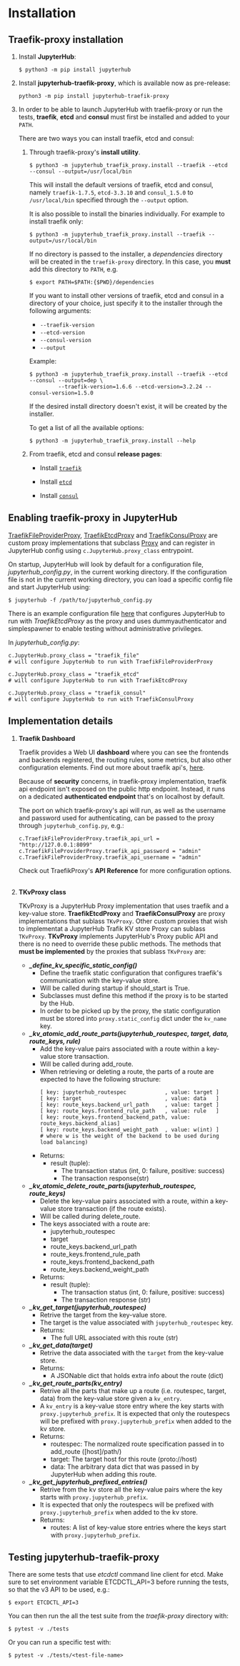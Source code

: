 # Installation


## Traefik-proxy installation

1. Install **JupyterHub**:
    ```
    $ python3 -m pip install jupyterhub
    ```

2. Install **jupyterhub-traefik-proxy**, which is available now as pre-release:

    ```
    python3 -m pip install jupyterhub-traefik-proxy
    ```

3. In order to be able to launch JupyterHub with traefik-proxy or run the tests, **traefik**, **etcd** and **consul** must first be installed and added to your `PATH`.

   There are two ways you can install traefik, etcd and consul:

   1. Through traefik-proxy's **install utility**.

      ```
      $ python3 -m jupyterhub_traefik_proxy.install --traefik --etcd --consul --output=/usr/local/bin
      ```

      This will install the default versions of traefik, etcd and consul, namely `traefik-1.7.5`, `etcd-3.3.10` and `consul_1.5.0` to `/usr/local/bin` specified through the `--output` option.

      It is also possible to install the binaries individually. For example to install traefik only:

      ```
      $ python3 -m jupyterhub_traefik_proxy.install --traefik --output=/usr/local/bin
      ```

      If no directory is passed to the installer, a *dependencies* directory will be created in the `traefik-proxy` directory. In this case, you **must** add this directory to `PATH`, e.g.

      ```
      $ export PATH=$PATH:{$PWD}/dependencies
      ```

      If you want to install other versions of traefik, etcd and consul in a directory of your choice, just specify it to the installer through the following arguments:
        * `--traefik-version`
        * `--etcd-version`
        * `--consul-version`
        * `--output`

      Example:

      ```
      $ python3 -m jupyterhub_traefik_proxy.install --traefik --etcd --consul --output=dep \
               --traefik-version=1.6.6 --etcd-version=3.2.24 --consul-version=1.5.0
      ```

      If the desired install directory doesn't exist, it will be created by the installer.

      To get a list of all the available options:

      ```
      $ python3 -m jupyterhub_traefik_proxy.install --help
      ```

    2. From traefik, etcd and consul **release pages**:
       * Install [`traefik`](https://traefik.io/#easy-to-install)

       * Install [`etcd`](https://github.com/etcd-io/etcd/releases)

       * Install [`consul`](https://github.com/hashicorp/consul/releases)

## Enabling traefik-proxy in JupyterHub


[TraefikFileProviderProxy](https://github.com/jupyterhub/traefik-proxy/blob/traefik-v2/jupyterhub_traefik_proxy/fileprovider.py), [TraefikEtcdProxy](https://github.com/jupyterhub/traefik-proxy/blob/traefik-v2/jupyterhub_traefik_proxy/etcd.py) and [TraefikConsulProxy](https://github.com/jupyterhub/traefik-proxy/blob/traefik-v2/jupyterhub_traefik_proxy/consul.py)  are custom proxy implementations that subclass [Proxy](https://github.com/jupyterhub/jupyterhub/blob/traefik-v2/jupyterhub/proxy.py) and can register in JupyterHub config using `c.JupyterHub.proxy_class` entrypoint.

On startup, JupyterHub will look by default for a configuration file, *jupyterhub_config.py*, in the current working directory. If the configuration file is not in the current working directory,
you can load a specific config file and start JupyterHub using:

```
$ jupyterhub -f /path/to/jupyterhub_config.py
```

There is an example configuration file [here](https://github.com/jupyterhub/traefik-proxy/blob/traefik-v2/examples/jupyterhub_config.py) that configures JupyterHub to run with *TraefikEtcdProxy* as the proxy and uses dummyauthenticator and simplespawner to enable testing without administrative privileges.

In *jupyterhub_config.py*:

```
c.JupyterHub.proxy_class = "traefik_file"
# will configure JupyterHub to run with TraefikFileProviderProxy
```

```
c.JupyterHub.proxy_class = "traefik_etcd"
# will configure JupyterHub to run with TraefikEtcdProxy

```

```
c.JupyterHub.proxy_class = "traefik_consul"
# will configure JupyterHub to run with TraefikConsulProxy

```

## Implementation details

1. **Traefik Dashboard**

    Traefik provides a Web UI **dashboard** where you can see the frontends and backends registered, the routing rules, some metrics, but also other configuration elements. Find out more about traefik api's, [here](https://docs.traefik.io/configuration/api/#security).

    Because of **security** concerns, in traefik-proxy implementation, traefik api endpoint isn't exposed on the public http endpoint. Instead, it runs on a dedicated **authenticated endpoint** that's on localhost by default.

    The port on which traefik-proxy's api will run, as well as the username and password used for authenticating, can be passed to the proxy through `jupyterhub_config.py`, e.g.:

    ```
    c.TraefikFileProviderProxy.traefik_api_url = "http://127.0.0.1:8099"
    c.TraefikFileProviderProxy.traefik_api_password = "admin"
    c.TraefikFileProviderProxy.traefik_api_username = "admin"
    ```
    Check out TraefikProxy's **API Reference** for more configuration options.
    <br/><br/>
2. **TKvProxy class**

    TKvProxy is a JupyterHub Proxy implementation that uses traefik and a key-value store.
    **TraefikEtcdProxy** and **TraefikConsulProxy** are proxy implementations that sublass `TKvProxy`.
    Other custom proxies that wish to implementat a JupyterHub Trafik KV store Proxy can sublass `TKvProxy`.
    **TKvProxy** implements JupyterHub's Proxy public API and there is no need to override these public methods.
    The methods that **must be implemented** by the proxies that sublass `TKvProxy` are:
      * ***_define_kv_specific_static_config()***
        * Define the traefik static configuration that configures
          traefik's communication with the key-value store.
        * Will be called during startup if should_start is True.
        * Subclasses must define this method if the proxy is to be started by the Hub.
        * In order to be picked up by the proxy, the static configuration
          must be stored into `proxy.static_config` dict under the `kv_name` key.
      * ***_kv_atomic_add_route_parts(jupyterhub_routespec, target, data, route_keys, rule)***
        * Add the key-value pairs associated with a route within a key-value store transaction.
        * Will be called during add_route.
        * When retrieving or deleting a route, the parts of a route are expected to have the following structure:
          ```
          [ key: jupyterhub_routespec            , value: target ]
          [ key: target                          , value: data   ]
          [ key: route_keys.backend_url_path     , value: target ]
          [ key: route_keys.frontend_rule_path   , value: rule   ]
          [ key: route_keys.frontend_backend_path, value: route_keys.backend_alias]
          [ key: route_keys.backend_weight_path  , value: w(int) ]
          # where w is the weight of the backend to be used during load balancing)
          ```
        * Returns:
          * result (tuple):
              * The transaction status (int, 0: failure, positive: success)
              * The transaction response(str)
      * ***_kv_atomic_delete_route_parts(jupyterhub_routespec, route_keys)***
        * Delete the key-value pairs associated with a route, within a key-value store transaction (if the route exists).
        * Will be called during delete_route.
        * The keys associated with a route are:
          * jupyterhub_routespec
          * target
          * route_keys.backend_url_path
          * route_keys.frontend_rule_path
          * route_keys.frontend_backend_path
          * route_keys.backend_weight_path
        * Returns:
          * result (tuple):
            * The transaction status (int, 0: failure, positive: success)
            * The transaction response (str)
      * ***_kv_get_target(jupyterhub_routespec)***
        * Retrive the target from the key-value store.
        * The target is the value associated with `jupyterhub_routespec` key.
        * Returns:
          * The full URL associated with this route (str)
      * ***_kv_get_data(target)***
        * Retrive the data associated with the `target` from the key-value store.
        * Returns:
          * A JSONable dict that holds extra info about the route (dict)
      * ***_kv_get_route_parts(kv_entry)***
        * Retrive all the parts that make up a route (i.e. routespec, target, data) from the key-value store given a `kv_entry`.
        * A `kv_entry` is a key-value store entry where the key starts with `proxy.jupyterhub_prefix`. It is expected that only the routespecs
          will be prefixed with `proxy.jupyterhub_prefix` when added to the kv store.
        * Returns:
            * routespec: The normalized route specification passed in to add_route ([host]/path/)
            * target: The target host for this route (proto://host)
            * data: The arbitrary data dict that was passed in by JupyterHub when adding this route.
      * ***_kv_get_jupyterhub_prefixed_entries()***
        * Retrive from the kv store all the key-value pairs where the key starts with `proxy.jupyterhub_prefix`.
        * It is expected that only the routespecs will be prefixed with `proxy.jupyterhub_prefix` when added to the kv store.
        * Returns:
          * routes: A list of key-value store entries where the keys start with `proxy.jupyterhub_prefix`.

## Testing jupyterhub-traefik-proxy

There are some tests that use *etcdctl* command line client for etcd.
Make sure to set environment variable ETCDCTL_API=3 before running the tests, so that the v3 API to be used, e.g.:

```
$ export ETCDCTL_API=3
```

You can then run the all the test suite from the *traefik-proxy* directory with:

```
$ pytest -v ./tests
```

Or you can run a specific test with:

```
$ pytest -v ./tests/<test-file-name>
```
